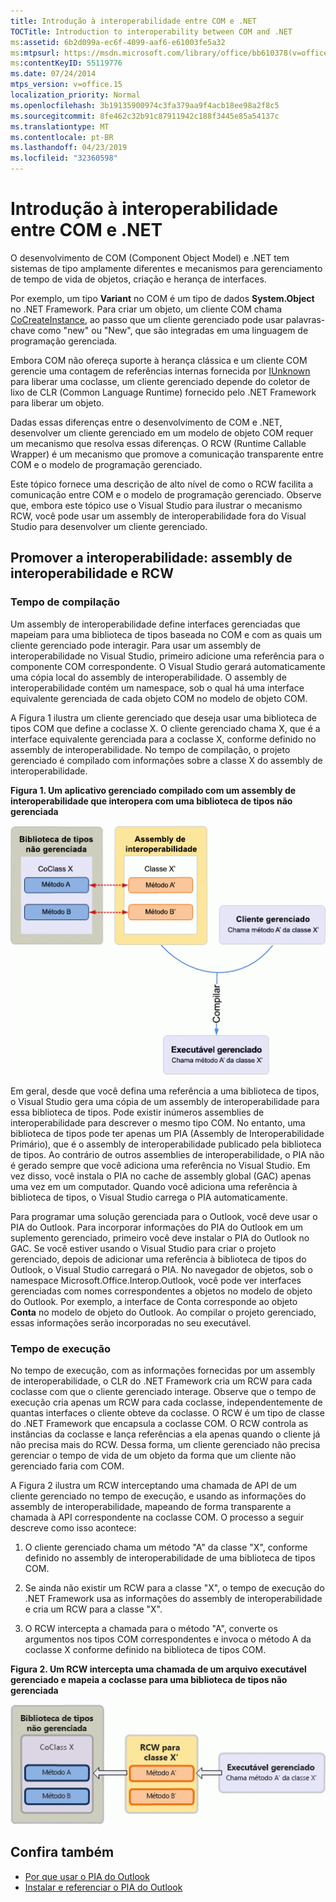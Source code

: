 ```yaml
---
title: Introdução à interoperabilidade entre COM e .NET
TOCTitle: Introduction to interoperability between COM and .NET
ms:assetid: 6b2d099a-ec6f-4099-aaf6-e61003fe5a32
ms:mtpsurl: https://msdn.microsoft.com/library/office/bb610378(v=office.15)
ms:contentKeyID: 55119776
ms.date: 07/24/2014
mtps_version: v=office.15
localization_priority: Normal
ms.openlocfilehash: 3b19135900974c3fa379aa9f4acb18ee98a2f8c5
ms.sourcegitcommit: 8fe462c32b91c87911942c188f3445e85a54137c
ms.translationtype: MT
ms.contentlocale: pt-BR
ms.lasthandoff: 04/23/2019
ms.locfileid: "32360598"
---
```

# <a name="introduction-to-interoperability-between-com-and-net"></a>Introdução à interoperabilidade entre COM e .NET

O desenvolvimento de COM (Component Object Model) e .NET tem sistemas de tipo amplamente diferentes e mecanismos para gerenciamento de tempo de vida de objetos, criação e herança de interfaces. 

Por exemplo, um tipo **Variant** no COM é um tipo de dados **System.Object** no .NET Framework. Para criar um objeto, um cliente COM chama [CoCreateInstance](https://docs.microsoft.com/windows/desktop/api/combaseapi/nf-combaseapi-cocreateinstance), ao passo que um cliente gerenciado pode usar palavras-chave como "new" ou "New", que são integradas em uma linguagem de programação gerenciada. 

Embora COM não ofereça suporte à herança clássica e um cliente COM gerencie uma contagem de referências internas fornecida por [IUnknown](https://docs.microsoft.com/windows/desktop/api/unknwn/nn-unknwn-iunknown) para liberar uma coclasse, um cliente gerenciado depende do coletor de lixo de CLR (Common Language Runtime) fornecido pelo .NET Framework para liberar um objeto. 

Dadas essas diferenças entre o desenvolvimento de COM e .NET, desenvolver um cliente gerenciado em um modelo de objeto COM requer um mecanismo que resolva essas diferenças. O RCW (Runtime Callable Wrapper) é um mecanismo que promove a comunicação transparente entre COM e o modelo de programação gerenciado.

Este tópico fornece uma descrição de alto nível de como o RCW facilita a comunicação entre COM e o modelo de programação gerenciado. Observe que, embora este tópico use o Visual Studio para ilustrar o mecanismo RCW, você pode usar um assembly de interoperabilidade fora do Visual Studio para desenvolver um cliente gerenciado.

## <a name="facilitating-interoperability-the-interop-assembly-and-rcw"></a>Promover a interoperabilidade: assembly de interoperabilidade e RCW

### <a name="compile-time"></a>Tempo de compilação

Um assembly de interoperabilidade define interfaces gerenciadas que mapeiam para uma biblioteca de tipos baseada no COM e com as quais um cliente gerenciado pode interagir. Para usar um assembly de interoperabilidade no Visual Studio, primeiro adicione uma referência para o componente COM correspondente. O Visual Studio gerará automaticamente uma cópia local do assembly de interoperabilidade. O assembly de interoperabilidade contém um namespace, sob o qual há uma interface equivalente gerenciada de cada objeto COM no modelo de objeto COM. 

A Figura 1 ilustra um cliente gerenciado que deseja usar uma biblioteca de tipos COM que define a coclasse X. O cliente gerenciado chama X, que é a interface equivalente gerenciada para a coclasse X, conforme definido no assembly de interoperabilidade. No tempo de compilação, o projeto gerenciado é compilado com informações sobre a classe X do assembly de interoperabilidade.

**Figura 1. Um aplicativo gerenciado compilado com um assembly de interoperabilidade que interopera com uma biblioteca de tipos não gerenciada**

![Um aplicativo gerenciado compilado com um assembly de interoperabilidade que interopera com uma biblioteca de tipos não gerenciada](media/pia-unmanaged-type-library.gif)
  
Em geral, desde que você defina uma referência a uma biblioteca de tipos, o Visual Studio gera uma cópia de um assembly de interoperabilidade para essa biblioteca de tipos. Pode existir inúmeros assemblies de interoperabilidade para descrever o mesmo tipo COM. No entanto, uma biblioteca de tipos pode ter apenas um PIA (Assembly de Interoperabilidade Primário), que é o assembly de interoperabilidade publicado pela biblioteca de tipos. Ao contrário de outros assemblies de interoperabilidade, o PIA não é gerado sempre que você adiciona uma referência no Visual Studio. Em vez disso, você instala o PIA no cache de assembly global (GAC) apenas uma vez em um computador. Quando você adiciona uma referência à biblioteca de tipos, o Visual Studio carrega o PIA automaticamente.

Para programar uma solução gerenciada para o Outlook, você deve usar o PIA do Outlook. Para incorporar informações do PIA do Outlook em um suplemento gerenciado, primeiro você deve instalar o PIA do Outlook no GAC. Se você estiver usando o Visual Studio para criar o projeto gerenciado, depois de adicionar uma referência à biblioteca de tipos do Outlook, o Visual Studio carregará o PIA. No navegador de objetos, sob o namespace Microsoft.Office.Interop.Outlook, você pode ver interfaces gerenciadas com nomes correspondentes a objetos no modelo de objeto do Outlook. Por exemplo, a interface de Conta corresponde ao objeto **Conta** no modelo de objeto do Outlook. Ao compilar o projeto gerenciado, essas informações serão incorporadas no seu executável.

### <a name="run-time"></a>Tempo de execução

No tempo de execução, com as informações fornecidas por um assembly de interoperabilidade, o CLR do .NET Framework cria um RCW para cada coclasse com que o cliente gerenciado interage. Observe que o tempo de execução cria apenas um RCW para cada coclasse, independentemente de quantas interfaces o cliente obteve da coclasse. O RCW é um tipo de classe do .NET Framework que encapsula a coclasse COM. O RCW controla as instâncias da coclasse e lança referências a ela apenas quando o cliente já não precisa mais do RCW. Dessa forma, um cliente gerenciado não precisa gerenciar o tempo de vida de um objeto da forma que um cliente não gerenciado faria com COM.

A Figura 2 ilustra um RCW interceptando uma chamada de API de um cliente gerenciado no tempo de execução, e usando as informações do assembly de interoperabilidade, mapeando de forma transparente a chamada à API correspondente na coclasse COM. O processo a seguir descreve como isso acontece:

1.  O cliente gerenciado chama um método "A" da classe "X", conforme definido no assembly de interoperabilidade de uma biblioteca de tipos COM.

2.  Se ainda não existir um RCW para a classe "X", o tempo de execução do .NET Framework usa as informações do assembly de interoperabilidade e cria um RCW para a classe "X".

3.  O RCW intercepta a chamada para o método "A", converte os argumentos nos tipos COM correspondentes e invoca o método A da coclasse X conforme definido na biblioteca de tipos COM.

**Figura 2. Um RCW intercepta uma chamada de um arquivo executável gerenciado e mapeia a coclasse para uma biblioteca de tipos não gerenciada**

![Um RCW intercepta uma chamada de um arquivo executável gerenciado e mapeia a coclasse para uma biblioteca de tipos não gerenciada](media/pia-unmanaged-type-library-2.gif)
  

## <a name="see-also"></a>Confira também

- [Por que usar o PIA do Outlook](why-use-the-outlook-pia.md)
- [Instalar e referenciar o PIA do Outlook](installing-and-referencing-the-outlook-pia.md)

